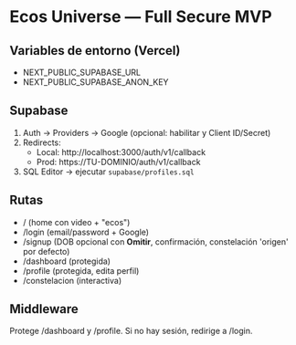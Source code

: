 
# Ecos Universe — Full Secure MVP
## Variables de entorno (Vercel)
- NEXT_PUBLIC_SUPABASE_URL
- NEXT_PUBLIC_SUPABASE_ANON_KEY
## Supabase
1) Auth → Providers → Google (opcional: habilitar y Client ID/Secret)
2) Redirects:
   - Local: http://localhost:3000/auth/v1/callback
   - Prod:  https://TU-DOMINIO/auth/v1/callback
3) SQL Editor → ejecutar `supabase/profiles.sql`
## Rutas
- / (home con video + "ecos")
- /login (email/password + Google)
- /signup (DOB opcional con **Omitir**, confirmación, constelación 'origen' por defecto)
- /dashboard (protegida)
- /profile (protegida, edita perfil)
- /constelacion (interactiva)
## Middleware
Protege /dashboard y /profile. Si no hay sesión, redirige a /login.
